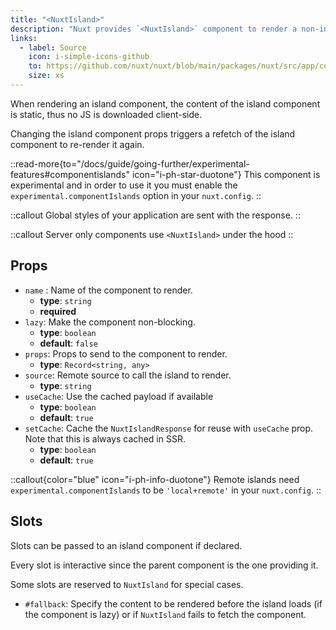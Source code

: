 ```yaml
---
title: "<NuxtIsland>"
description: "Nuxt provides `<NuxtIsland>` component to render a non-interactive component without any client JS"
links:
  - label: Source
    icon: i-simple-icons-github
    to: https://github.com/nuxt/nuxt/blob/main/packages/nuxt/src/app/components/nuxt-island.ts
    size: xs
---
```


When rendering an island component, the content of the island component is static, thus no JS is downloaded client-side.

Changing the island component props triggers a refetch of the island component to re-render it again.

::read-more{to="/docs/guide/going-further/experimental-features#componentislands" icon="i-ph-star-duotone"}
This component is experimental and in order to use it you must enable the `experimental.componentIslands` option in your `nuxt.config`.
::

::callout
Global styles of your application are sent with the response.
::

::callout
Server only components use `<NuxtIsland>` under the hood
::

## Props

- `name` : Name of the component to render.
  - **type**: `string`
  - **required**
- `lazy`: Make the component non-blocking.
  - **type**: `boolean`
  - **default**: `false`
- `props`: Props to send to the component to render.
  - **type**: `Record<string, any>`
- `source`: Remote source to call the island to render.
  - **type**: `string`
- `useCache`: Use the cached payload if available
  - **type**: `boolean`
  - **default**: `true`
- `setCache`: Cache the `NuxtIslandResponse` for reuse with `useCache` prop. Note that this is always cached in SSR.
  - **type**: `boolean`
  - **default**: `true`

::callout{color="blue" icon="i-ph-info-duotone"}
Remote islands need `experimental.componentIslands` to be `'local+remote'` in your `nuxt.config`.
::

## Slots

Slots can be passed to an island component if declared.

Every slot is interactive since the parent component is the one providing it.

Some slots are reserved to `NuxtIsland` for special cases.

- `#fallback`: Specify the content to be rendered before the island loads (if the component is lazy) or if `NuxtIsland` fails to fetch the component.
